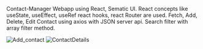 Contact-Manager Webapp using React, Sematic UI. React concepts like useState, useEffect, useRef react hooks, react Router are used. Fetch, Add, Delete, Edit Contact using axios with JSON server api. Search filter with array filter method.

![Add_contact](https://github.com/Shadman268/Contact-Manager-App/assets/66688205/5da974de-3601-48cd-9b2c-3febda4f39be)
![ContactDetails](https://github.com/Shadman268/Contact-Manager-App/assets/66688205/c55c3cc5-1db1-4425-a0a7-e9d2481c90b3)
